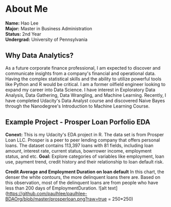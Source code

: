 # About Me
**Name:** Hao Lee   
**Major:** Master in Business Administration   
**Status:** 2nd Year   
**Undergrad:** University of Pennsylvania


## Why Data Analytics?
As a future corporate finance professional, I am expected to discover and communicate insights from a company's financial and operational data. Having the complex statistical skills and the ability to utilize powerful tools like Python and R would be critical. 
I am a former oilfield engineer looking to expand my career into Data Science. I have interest in Exploratory Data Analysis, Data Gathering, Data Wrangling, and Machine Learning. Recently, I have completed Udacity's Data Analyst course and discovered Naive Bayes through the Nanodegree's Introduction to Machine Learning Course.  

## Example Project - Prosper Loan Porfolio EDA
**Conext:** This is my Udacity's EDA project in R. The data set is from Prosper Loan LLC. Prosper is a peer to peer lending company that offers personal loans. The dataset contains 113,397 loans with 81 fields, including loan amount, interest rate, current status, bowrrower income, employment status, and etc.
**Goal:** Explore categories of variables like employment, loan use, payment trend, credit history and their relationship to loan default risk.

**Credit Average and Employment Duration on loan default**
In this chart, the denser the white contours, the more delinquent loans there are. Based on this observation, most of the delinquent loans are from people who have less than 200 days of EmploymentDuration. 
![alt text](https://github.com/paulhlee/paulhlee-BDAOrg/blob/master/prosperloan.png?raw=true = 250*250)
